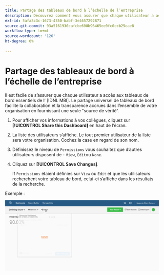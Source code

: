 ```yaml
---
title: Partage des tableaux de bord à l’échelle de l’entreprise
description: Découvrez comment vous assurer que chaque utilisateur a accès aux tableaux de bord essentiels de l’ [!DNL MBI].
exl-id: 5afa8c3c-1673-4350-babf-3e4657292871
source-git-commit: 03a5161930cafcbe600b96465ee0fc0ecb25cae8
workflow-type: tm+mt
source-wordcount: '126'
ht-degree: 0%

---
```


# Partage des tableaux de bord à l’échelle de l’entreprise

Il est facile de s’assurer que chaque utilisateur a accès aux tableaux de bord essentiels de l’ [!DNL MBI]. Le partage universel de tableaux de bord facilite la collaboration et la transparence accrues dans l’ensemble de votre organisation en fournissant une seule &quot;source de vérité&quot;.

1. Pour afficher vos informations à vos collègues, cliquez sur **[!UICONTROL Share this Dashboard]** en haut de l’écran.

1. La liste des utilisateurs s’affiche. Le tout premier utilisateur de la liste sera votre organisation. Cochez la case en regard de son nom.

1. Définissez le niveau de `Permissions` vous souhaitez que d’autres utilisateurs disposent de - `View`, `Edit`ou `None`.

1. Cliquez sur **[!UICONTROL Save Changes]**.

   If `Permissions` étaient définies sur `View` ou `Edit` et que les utilisateurs recherchent votre tableau de bord, celui-ci s’affiche dans les résultats de la recherche.

Exemple :

![tableau de bord du partage](../../assets/share.gif)<!--{: width="675" height="311"}-->
